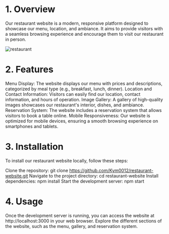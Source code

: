# 1. Overview
Our restaurant website is a modern, responsive platform designed to showcase our menu, location, and ambiance. It aims to provide visitors with a seamless browsing experience and encourage them to visit our restaurant in person.

![restaurant](https://github.com/Kym0012/modernRestaurantWebsite/assets/127049484/98f1a32f-9b58-4e02-8a4e-10bba360189b)

# 2. Features
Menu Display: The website displays our menu with prices and descriptions, categorized by meal type (e.g., breakfast, lunch, dinner).
Location and Contact Information: Visitors can easily find our location, contact information, and hours of operation.
Image Gallery: A gallery of high-quality images showcases our restaurant's interior, dishes, and ambiance.
Reservation System: The website includes a reservation system that allows visitors to book a table online.
Mobile Responsiveness: Our website is optimized for mobile devices, ensuring a smooth browsing experience on smartphones and tablets.
# 3. Installation
To install our restaurant website locally, follow these steps:

Clone the repository: git clone https://github.com/Kym0012/restaurant-website.git
Navigate to the project directory: cd restaurant-website
Install dependencies: npm install
Start the development server: npm start
# 4. Usage
Once the development server is running, you can access the website at http://localhost:3000 in your web browser. Explore the different sections of the website, such as the menu, gallery, and reservation system.
